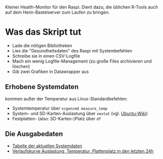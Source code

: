 Kleiner Health-Monitor für den Raspi. Dient dazu, die üblichen R-Tools auch auf dem Heim-Bastelserver zum Laufen zu bringen.

# Was das Skript tut

- Lade die nötigen Bibliotheken
- Lies die "Gesundheitsdaten" des Raspi mit Systembefehlen
- Schreibe sie in einen CSV-Logfile
- Mach ein wenig Logfile-Management (zu große Files archivieren und löschen)
- Gib zwei Grafiken in Datawrapper aus

## Erhobene Systemdaten

kommen außer der Temperatur aus Linux-Standardbefehlen:

- Systemtemperatur über ```vcgencmd measure_temp```
- System- und SD-Karten-Auslastung über ```vmstat``` (vgl. [Ubuntu-Wiki](https://wiki.ubuntuusers.de/vmstat/))
- Festplatten- (also: SD-Karten-)Platz über ```df```

## Die Ausgabedaten

- [Tabelle der aktuellen Systemdaten](https://www.datawrapper.de/_/tegVD/)
- [Verlaufskurve Auslastung, Temperatur, Plattenplatz in den letzten 24h](https://www.datawrapper.de/_/tegVD/)
